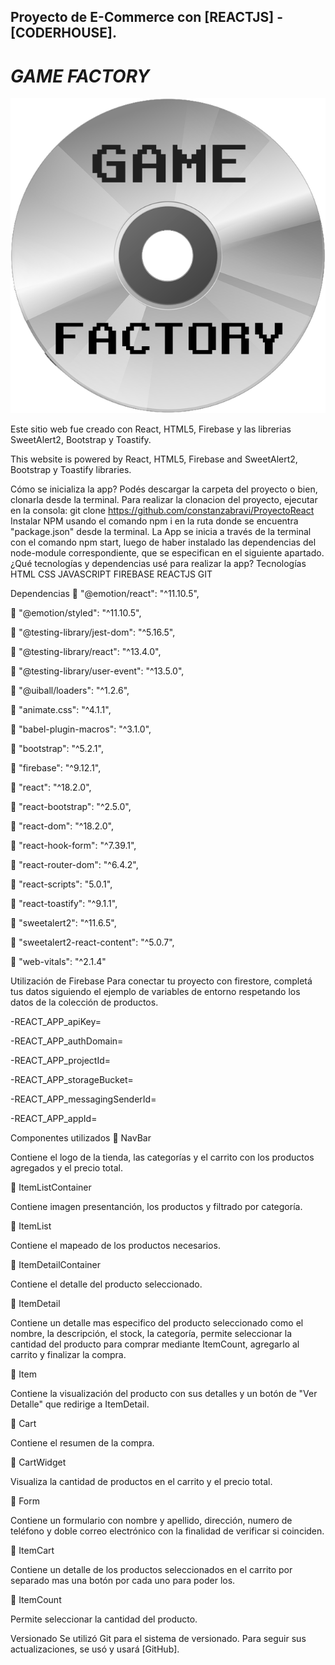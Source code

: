 ## Proyecto de E-Commerce con [REACTJS] - [CODERHOUSE].

# _GAME FACTORY_

[![N|Solid](/src/components/Navbar/assets/Logo.png)](/src/components/Navbar/assets/Logo.png)

Este sitio web fue creado con React, HTML5, Firebase y las librerias SweetAlert2, Bootstrap y Toastify. 

This website is powered by React, HTML5, Firebase and SweetAlert2, Bootstrap y Toastify libraries. 

Cómo se inicializa la app?
Podés descargar la carpeta del proyecto o bien, clonarla desde la terminal. Para realizar la clonacion del proyecto, ejecutar en la consola: git clone https://github.com/constanzabravi/ProyectoReact
Instalar NPM usando el comando npm i en la ruta donde se encuentra "package.json" desde la terminal.
La App se inicia a través de la terminal con el comando npm start, luego de haber instalado las dependencias del node-module correspondiente, que se especifican en el siguiente apartado.
¿Qué tecnologías y dependencias usé para realizar la app?
Tecnologías
HTML CSS JAVASCRIPT FIREBASE REACTJS GIT

Dependencias
🔹 "@emotion/react": "^11.10.5",

🔹 "@emotion/styled": "^11.10.5",

🔹 "@testing-library/jest-dom": "^5.16.5",

🔹 "@testing-library/react": "^13.4.0",

🔹 "@testing-library/user-event": "^13.5.0",

🔹 "@uiball/loaders": "^1.2.6",

🔹 "animate.css": "^4.1.1",

🔹 "babel-plugin-macros": "^3.1.0",

🔹 "bootstrap": "^5.2.1",

🔹 "firebase": "^9.12.1",

🔹 "react": "^18.2.0",

🔹 "react-bootstrap": "^2.5.0",

🔹 "react-dom": "^18.2.0",

🔹 "react-hook-form": "^7.39.1",

🔹 "react-router-dom": "^6.4.2",

🔹 "react-scripts": "5.0.1",

🔹 "react-toastify": "^9.1.1",

🔹 "sweetalert2": "^11.6.5",

🔹 "sweetalert2-react-content": "^5.0.7",

🔹 "web-vitals": "^2.1.4"

Utilización de Firebase
Para conectar tu proyecto con firestore, completá tus datos siguiendo el ejemplo de variables de entorno respetando los datos de la colección de productos.

-REACT_APP_apiKey=

-REACT_APP_authDomain=

-REACT_APP_projectId=

-REACT_APP_storageBucket=

-REACT_APP_messagingSenderId=

-REACT_APP_appId=

Componentes utilizados
🔹 NavBar

Contiene el logo de la tienda, las categorías y el carrito con los productos agregados y el precio total.

🔹 ItemListContainer

Contiene imagen presentanción, los productos y filtrado por categoría.

🔹 ItemList

Contiene el mapeado de los productos necesarios.

🔹 ItemDetailContainer

Contiene el detalle del producto seleccionado.

🔹 ItemDetail

Contiene un detalle mas especifico del producto seleccionado como el nombre, la descripción, el stock, la categoría, permite seleccionar la cantidad del producto para comprar mediante ItemCount, agregarlo al carrito y finalizar la compra.

🔹 Item

Contiene la visualización del producto con sus detalles y un botón de "Ver Detalle" que redirige a ItemDetail.

🔹 Cart

Contiene el resumen de la compra.

🔹 CartWidget

Visualiza la cantidad de productos en el carrito y el precio total.

🔹 Form

Contiene un formulario con nombre y apellido, dirección, numero de teléfono y doble correo electrónico con la finalidad de verificar si coinciden.

🔹 ItemCart

Contiene un detalle de los productos seleccionados en el carrito por separado mas una botón por cada uno para poder los.

🔹 ItemCount

Permite seleccionar la cantidad del producto.

Versionado
Se utilizó Git para el sistema de versionado. Para seguir sus actualizaciones, se usó y usará [GitHub].